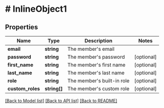 # # InlineObject1

## Properties

Name | Type | Description | Notes
------------ | ------------- | ------------- | -------------
**email** | **string** | The member&#39;s email |
**password** | **string** | The member&#39;s password | [optional]
**first_name** | **string** | The member&#39;s first name | [optional]
**last_name** | **string** | The member&#39;s last name | [optional]
**role** | **string** | The member&#39;s built-in role | [optional]
**custom_roles** | **string[]** | The member&#39;s custom role | [optional]

[[Back to Model list]](../../README.md#models) [[Back to API list]](../../README.md#endpoints) [[Back to README]](../../README.md)
